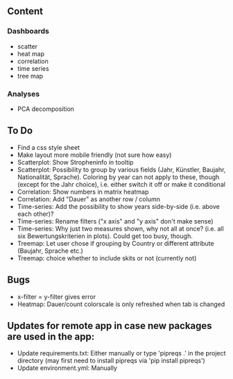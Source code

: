 ## Content
### Dashboards
* scatter
* heat map
* correlation
* time series
* tree map

### Analyses
* PCA decomposition

## To Do
* Find a css style sheet
* Make layout more mobile friendly (not sure how easy)
* Scatterplot: Show Stropheninfo in tooltip
* Scatterplot: Possibility to group by various fields (Jahr, Künstler, Baujahr, Nationalität, Sprache). Coloring by year can not apply to these, though (except for the Jahr choice), i.e. either switch it off or make it conditional
* Correlation: Show numbers in matrix heatmap
* Correlation: Add "Dauer" as another row / column
* Time-series: Add the possibility to show years side-by-side (i.e. above each other)?
* Time-series: Rename filters ("x axis" and "y axis" don't make sense)
* Time-series: Why just two measures shown, why not all at once? (i.e. all six Bewertungskriterien in plots). Could get too busy, though.
* Treemap: Let user chose if grouping by Country or different attribute (Baujahr, Sprache etc.)
* Treemap: choice whether to include skits or not (currently not)

## Bugs
* x-filter = y-filter gives error
* Heatmap: Dauer/count colorscale is only refreshed when tab is changed

## Updates for remote app in case new packages are used in the app:
* Update requirements.txt: Either manually or type 'pipreqs .' in the project directory (may first need to install pipreqs via 'pip install pipreqs')
* Update environment.yml: Manually